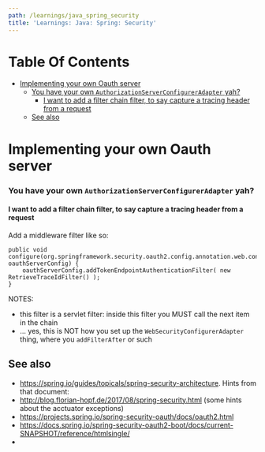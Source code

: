 ```yaml
---
path: /learnings/java_spring_security
title: 'Learnings: Java: Spring: Security'
---
```

# Table Of Contents

<!-- toc -->

- [Implementing your own Oauth server](#implementing-your-own-oauth-server)
    + [You have your own `AuthorizationServerConfigurerAdapter` yah?](#you-have-your-own-authorizationserverconfigureradapter-yah)
      - [I want to add a filter chain filter, to say capture a tracing header from a request](#i-want-to-add-a-filter-chain-filter-to-say-capture-a-tracing-header-from-a-request)
  * [See also](#see-also)

<!-- tocstop -->

# Implementing your own Oauth server

### You have your own `AuthorizationServerConfigurerAdapter` yah?

#### I want to add a filter chain filter, to say capture a tracing header from a request

Add a middleware filter like so:

    public void configure(org.springframework.security.oauth2.config.annotation.web.configurers.AuthorizationServerSecurityConfigurer oauthServerConfig) {
        oauthServerConfig.addTokenEndpointAuthenticationFilter( new RetrieveTraceIdFilter() );
    }

NOTES:

  * this filter is a servlet filter: inside this filter you MUST call the next item in the chain
  * ... yes, this is NOT how you set up the `WebSecurityConfigurerAdapter` thing, where you `addFilterAfter` or such

## See also

  * https://spring.io/guides/topicals/spring-security-architecture. Hints from that document:
  * http://blog.florian-hopf.de/2017/08/spring-security.html (some hints about the acctuator exceptions)
  * https://projects.spring.io/spring-security-oauth/docs/oauth2.html
  * https://docs.spring.io/spring-security-oauth2-boot/docs/current-SNAPSHOT/reference/htmlsingle/
  *
